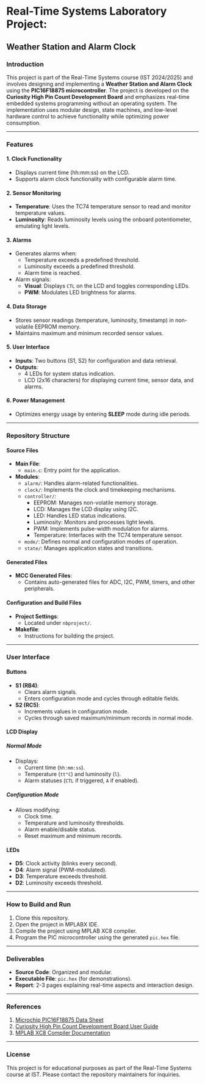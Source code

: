 # Real-Time Systems Laboratory Project:

## Weather Station and Alarm Clock

### Introduction

This project is part of the Real-Time Systems course (IST 2024/2025) and involves designing and implementing a **Weather Station and Alarm Clock** using the **PIC16F18875 microcontroller**. The project is developed on the **Curiosity High Pin Count Development Board** and emphasizes real-time embedded systems programming without an operating system. The implementation uses modular design, state machines, and low-level hardware control to achieve functionality while optimizing power consumption.

---

### Features

#### 1. Clock Functionality
- Displays current time (hh:mm:ss) on the LCD.
- Supports alarm clock functionality with configurable alarm time.

#### 2. Sensor Monitoring
- **Temperature**: Uses the TC74 temperature sensor to read and monitor temperature values.
- **Luminosity**: Reads luminosity levels using the onboard potentiometer, emulating light levels.

#### 3. Alarms
- Generates alarms when:
  - Temperature exceeds a predefined threshold.
  - Luminosity exceeds a predefined threshold.
  - Alarm time is reached.
- Alarm signals:
  - **Visual**: Displays `CTL` on the LCD and toggles corresponding LEDs.
  - **PWM**: Modulates LED brightness for alarms.

#### 4. Data Storage
- Stores sensor readings (temperature, luminosity, timestamp) in non-volatile EEPROM memory.
- Maintains maximum and minimum recorded sensor values.

#### 5. User Interface
- **Inputs**: Two buttons (S1, S2) for configuration and data retrieval.
- **Outputs**: 
  - 4 LEDs for system status indication.
  - LCD (2x16 characters) for displaying current time, sensor data, and alarms.

#### 6. Power Management
- Optimizes energy usage by entering **SLEEP** mode during idle periods.

---

### Repository Structure

#### Source Files
- **Main File**:
  - `main.c`: Entry point for the application.
- **Modules**:
  - `alarm/`: Handles alarm-related functionalities.
  - `clock/`: Implements the clock and timekeeping mechanisms.
  - `controller/`:
    - EEPROM: Manages non-volatile memory storage.
    - LCD: Manages the LCD display using I2C.
    - LED: Handles LED status indications.
    - Luminosity: Monitors and processes light levels.
    - PWM: Implements pulse-width modulation for alarms.
    - Temperature: Interfaces with the TC74 temperature sensor.
  - `mode/`: Defines normal and configuration modes of operation.
  - `state/`: Manages application states and transitions.

#### Generated Files
- **MCC Generated Files**:
  - Contains auto-generated files for ADC, I2C, PWM, timers, and other peripherals.

#### Configuration and Build Files
- **Project Settings**:
  - Located under `nbproject/`.
- **Makefile**:
  - Instructions for building the project.

---

### User Interface

#### Buttons
- **S1 (RB4)**:
  - Clears alarm signals.
  - Enters configuration mode and cycles through editable fields.
- **S2 (RC5)**:
  - Increments values in configuration mode.
  - Cycles through saved maximum/minimum records in normal mode.

#### LCD Display
##### Normal Mode
- Displays:
  - Current time (`hh:mm:ss`).
  - Temperature (`tt°C`) and luminosity (`l`).
  - Alarm statuses (`CTL` if triggered, `A` if enabled).

##### Configuration Mode
- Allows modifying:
  - Clock time.
  - Temperature and luminosity thresholds.
  - Alarm enable/disable status.
  - Reset maximum and minimum records.

#### LEDs
- **D5**: Clock activity (blinks every second).
- **D4**: Alarm signal (PWM-modulated).
- **D3**: Temperature exceeds threshold.
- **D2**: Luminosity exceeds threshold.

---

### How to Build and Run

1. Clone this repository.
2. Open the project in MPLABX IDE.
3. Compile the project using MPLAB XC8 compiler.
4. Program the PIC microcontroller using the generated `pic.hex` file.

---

### Deliverables

- **Source Code**: Organized and modular.
- **Executable File**: `pic.hex` (for demonstrations).
- **Report**: 2-3 pages explaining real-time aspects and interaction design.

---

### References

1. [Microchip PIC16F18875 Data Sheet](https://www.microchip.com/)
2. [Curiosity High Pin Count Development Board User Guide](https://www.microchip.com/)
3. [MPLAB XC8 Compiler Documentation](https://www.microchip.com/)

---

### License

This project is for educational purposes as part of the Real-Time Systems course at IST. Please contact the repository maintainers for inquiries.
